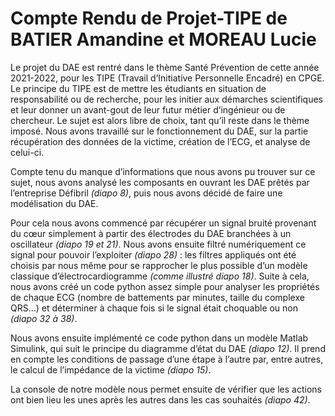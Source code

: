 # Compte Rendu de Projet-TIPE de BATIER Amandine et MOREAU Lucie

Le projet du DAE est rentré dans le thème Santé Prévention de cette année 2021-2022, pour les TIPE (Travail
d’Initiative Personnelle Encadré) en CPGE. Le principe du TIPE est de mettre les étudiants en situation de
responsabilité ou de recherche, pour les initier aux démarches scientifiques et leur donner un avant-gout de leur
futur métier d’ingénieur ou de chercheur. Le sujet est alors libre de choix, tant qu’il reste dans le thème imposé.
Nous avons travaillé sur le fonctionnement du DAE, sur la partie récupération des données de la victime,
création de l’ECG, et analyse de celui-ci.

Compte tenu du manque d’informations que nous avons pu trouver sur ce sujet, nous avons analysé les
composants en ouvrant les DAE prêtés par l’entreprise Défibril *(diapo 8)*, puis nous avons décidé de faire une
modélisation du DAE.

Pour cela nous avons commencé par récupérer un signal bruité provenant du cœur simplement à partir des
électrodes du DAE branchées à un oscillateur *(diapo 19 et 21)*. Nous avons ensuite filtré numériquement ce
signal pour pouvoir l’exploiter *(diapo 28)* : les filtres appliqués ont été choisis par nous même pour se
rapprocher le plus possible d’un modèle classique d’électrocardiogramme *(comme illustré diapo 18)*.
Suite à cela, nous avons créé un code python assez simple pour analyser les propriétés de chaque ECG (nombre
de battements par minutes, taille du complexe QRS…) et déterminer à chaque fois si le signal était choquable ou
non *(diapo 32 à 38)*.

Nous avons ensuite implémenté ce code python dans un modèle Matlab Simulink, qui suit le principe du
diagramme d’état du DAE *(diapo 12)*. Il prend en compte les conditions de passage d’une étape à l’autre par,
entre autres, le calcul de l’impédance de la victime *(diapo 15)*.

La console de notre modèle nous permet ensuite de vérifier que les actions ont bien lieu les unes après les
autres dans les cas souhaités *(diapo 42)*.
